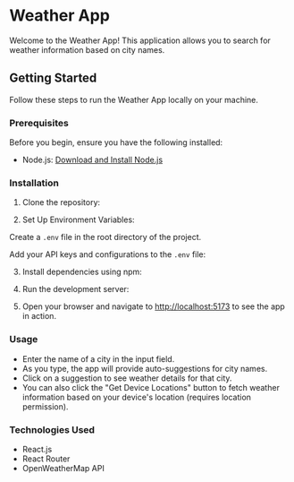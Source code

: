 # Weather App

Welcome to the Weather App! This application allows you to search for weather information based on city names.

## Getting Started

Follow these steps to run the Weather App locally on your machine.

### Prerequisites

Before you begin, ensure you have the following installed:

- Node.js: [Download and Install Node.js](https://nodejs.org/)

### Installation

1. Clone the repository:

2. Set Up Environment Variables:

Create a `.env` file in the root directory of the project.

Add your API keys and configurations to the `.env` file:


3. Install dependencies using npm:

4. Run the development server:

5. Open your browser and navigate to [http://localhost:5173](http://localhost:5173) to see the app in action.

### Usage

- Enter the name of a city in the input field.
- As you type, the app will provide auto-suggestions for city names.
- Click on a suggestion to see weather details for that city.
- You can also click the "Get Device Locations" button to fetch weather information based on your device's location (requires location permission).

### Technologies Used

- React.js
- React Router
- OpenWeatherMap API
